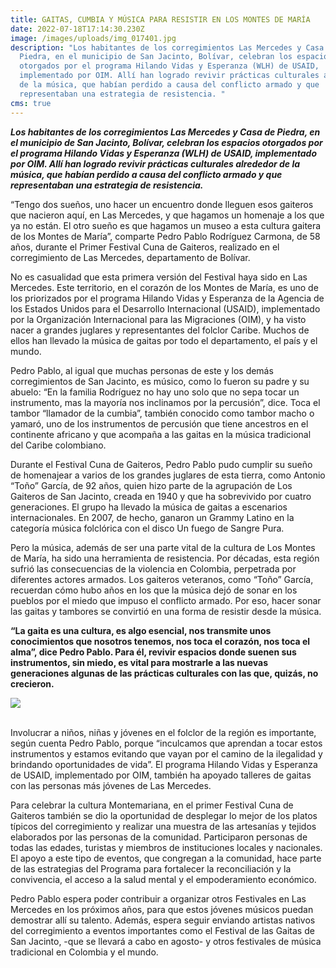```yaml
---
title: GAITAS, CUMBIA Y MÚSICA PARA RESISTIR EN LOS MONTES DE MARÍA
date: 2022-07-18T17:14:30.230Z
image: /images/uploads/img_017401.jpg
description: "Los habitantes de los corregimientos Las Mercedes y Casa de
  Piedra, en el municipio de San Jacinto, Bolívar, celebran los espacios
  otorgados por el programa Hilando Vidas y Esperanza (WLH) de USAID,
  implementado por OIM. Allí han logrado revivir prácticas culturales alrededor
  de la música, que habían perdido a causa del conflicto armado y que
  representaban una estrategia de resistencia. "
cms: true
---
```

***Los habitantes de los corregimientos Las Mercedes y Casa de Piedra, en el municipio de San Jacinto, Bolívar, celebran los espacios otorgados por el programa Hilando Vidas y Esperanza (WLH) de USAID, implementado por OIM. Allí han logrado revivir prácticas culturales alrededor de la música, que habían perdido a causa del conflicto armado y que representaban una estrategia de resistencia.*** 

“Tengo dos sueños, uno hacer un encuentro donde lleguen esos gaiteros que nacieron aquí, en Las Mercedes, y que hagamos un homenaje a los que ya no están. El otro sueño es que hagamos un museo a esta cultura gaitera de los Montes de María”, comparte Pedro Pablo Rodríguez Carmona, de 58 años, durante el Primer Festival Cuna de Gaiteros, realizado en el corregimiento de Las Mercedes, departamento de Bolívar.

No es casualidad que esta primera versión del Festival haya sido en Las Mercedes. Este territorio, en el corazón de los Montes de María, es uno de los priorizados por el programa Hilando Vidas y Esperanza de la Agencia de los Estados Unidos para el Desarrollo Internacional (USAID), implementado por la Organización Internacional para las Migraciones (OIM), y ha visto nacer a grandes juglares y representantes del folclor Caribe. Muchos de ellos han llevado la música de gaitas por todo el departamento, el país y el mundo.

Pedro Pablo, al igual que muchas personas de este y los demás corregimientos de San Jacinto, es músico, como lo fueron su padre y su abuelo: “En la familia Rodríguez no hay uno solo que no sepa tocar un instrumento, mas la mayoría nos inclinamos por la percusión”, dice. Toca el tambor “llamador de la cumbia”, también conocido como tambor macho o yamaró, uno de los instrumentos de percusión que tiene ancestros en el continente africano y que acompaña a las gaitas en la música tradicional del Caribe colombiano. 

Durante el Festival Cuna de Gaiteros, Pedro Pablo pudo cumplir su sueño de homenajear a varios de los grandes juglares de esta tierra, como Antonio “Toño” García, de 92 años, quien hizo parte de la agrupación de Los Gaiteros de San Jacinto, creada en 1940 y que ha sobrevivido por cuatro generaciones. El grupo ha llevado la música de gaitas a escenarios internacionales. En 2007, de hecho, ganaron un Grammy Latino en la categoría música folclórica con el disco Un fuego de Sangre Pura.

Pero la música, además de ser una parte vital de la cultura de Los Montes de María, ha sido una herramienta de resistencia. Por décadas, esta región sufrió las consecuencias de la violencia en Colombia, perpetrada por diferentes actores armados. Los gaiteros veteranos, como “Toño” García, recuerdan cómo hubo años en los que la música dejó de sonar en los pueblos por el miedo que impuso el conflicto armado. Por eso, hacer sonar las gaitas y tambores se convirtió en una forma de resistir desde la música.

**“La gaita es una cultura, es algo esencial, nos transmite unos conocimientos que nosotros tenemos, nos toca el corazón, nos toca el alma”, dice Pedro Pablo. Para él, revivir espacios donde suenen sus instrumentos, sin miedo, es vital para mostrarle a las nuevas generaciones algunas de las prácticas culturales con las que, quizás, no crecieron.**

![](https://colombia.iom.int/sites/g/files/tmzbdl1011/files/styles/max_1300x1300/public/stories/img_017401banner2.png?itok=pNSccBCI)

\
Involucrar a niños, niñas y jóvenes en el folclor de la región es importante, según cuenta Pedro Pablo, porque “inculcamos que aprendan a tocar estos instrumentos y estamos evitando que vayan por el camino de la ilegalidad y brindando oportunidades de vida”. El programa Hilando Vidas y Esperanza de USAID, implementado por OIM, también ha apoyado talleres de gaitas con las personas más jóvenes de Las Mercedes.

Para celebrar la cultura Montemariana, en el primer Festival Cuna de Gaiteros también se dio la oportunidad de desplegar lo mejor de los platos típicos del corregimiento y realizar una muestra de las artesanías y tejidos elaborados por las personas de la comunidad. Participaron personas de todas las edades, turistas y miembros de instituciones locales y nacionales. El apoyo a este tipo de eventos, que congregan a la comunidad, hace parte de las estrategias del Programa para fortalecer la reconciliación y la convivencia, el acceso a la salud mental y el empoderamiento económico. 

Pedro Pablo espera poder contribuir a organizar otros Festivales en Las Mercedes en los próximos años, para que estos jóvenes músicos puedan demostrar allí su talento. Además, espera seguir enviando artistas nativos del corregimiento a eventos importantes como el Festival de las Gaitas de San Jacinto, -que se llevará a cabo en agosto- y otros festivales de música tradicional en Colombia y el mundo.